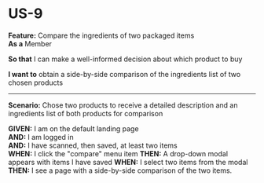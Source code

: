 # US-9 
  
**Feature:** Compare the ingredients of two packaged items  
**As a** Member  
  
**So that** I can make a well-informed decision about which product to buy  
  
**I want to** obtain a side-by-side comparison of the ingredients list of two chosen products  
<hr>  
  
**Scenario:** Chose two products to receive a detailed description and an ingredients list of both products for comparison  
  
**GIVEN:** I am on the default landing page   
**AND:** I am logged in   
**AND:** I have scanned, then saved, at least two items  
**WHEN:** I click the "compare" menu item
**THEN:** A drop-down modal appears with items I have saved
**WHEN:** I select two items from the modal
**THEN:** I see a page with a side-by-side comparison of the two items. 

